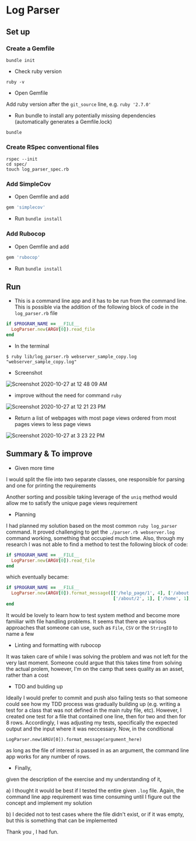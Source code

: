 # Log Parser

## Set up

### Create a Gemfile

```shell
bundle init
```

* Check ruby version

```shell
ruby -v
```

* Open Gemfile

Add ruby version after the `git_source` line, e.g. `ruby '2.7.0'`

* Run bundle to install any potentially missing dependencies (automatically generates a Gemfile.lock)

```shell
bundle
```

### Create RSpec conventional files

```shell
rspec --init
cd spec/
touch log_parser_spec.rb
```

### Add SimpleCov

* Open Gemfile and add

```ruby
gem 'simplecov'
```

* Run `bundle install`

### Add Rubocop

* Open Gemfile and add

```ruby
gem 'rubocop'
```

* Run `bundle install`

## Run

* This is a command line app and it has to be run from the command line. This is possible via the addition of the following block of code in the `log_parser.rb` file

```ruby
if $PROGRAM_NAME == __FILE__
  LogParser.new(ARGV[0]).read_file
end
```

* In the terminal

```shell
$ ruby lib/log_parser.rb webserver_sample_copy.log
"webserver_sample_copy.log"
```

* Screenshot

![Screenshot 2020-10-27 at 12 48 09 AM](https://user-images.githubusercontent.com/57366310/97237381-a81c9480-17ef-11eb-99e1-222d2a8d65c6.png)

* improve without the need for command `ruby`

![Screenshot 2020-10-27 at 12 21 23 PM](https://user-images.githubusercontent.com/57366310/97289426-d5009400-184f-11eb-91f1-e598f523cb70.png)

* Return a list of webpages with most page views ordered from most pages views to less page views

![Screenshot 2020-10-27 at 3 23 22 PM](https://user-images.githubusercontent.com/57366310/97307482-6da30e00-1868-11eb-9ed3-bc88cedea0df.png)

## Summary &  To improve

* Given more time
    
I would split the file into two separate classes, one responsible for parsing and one for printing the requirements

Another sorting and possible taking leverage of the `uniq` method would allow me to satisfy the unique page views requirement
  
* Planning

I had planned my solution based on the most common `ruby log_parser` command. It proved challenging to get the `./parser.rb webserver.log` command working, something that occupied much time. Also, through my research I was not able to find a method to test the following block of code:

  ```ruby
  if $PROGRAM_NAME == __FILE__
    LogParser.new(ARGV[0]).read_file
  end
  ```
  which eventually became:

  ```ruby
  if $PROGRAM_NAME == __FILE__
    LogParser.new(ARGV[0]).format_message([['/help_page/1', 4], ['/about', 1], ['/index', 1],\
                                           ['/about/2', 1], ['/home', 1], ['/contact', 1]])
  end
  ```
  It would be lovely to learn how to test system method and become more familiar with file handling problems. It seems that there are various approaches that someone can use, such as `File`, `CSV` or the `StringIO` to name a few

* Linting and formatting with rubocop

It was taken care of while I was solving the problem and was not left for the very last moment. Someone could argue that this takes time from solving the actual prolem, however, I'm on the camp that sees quality as an asset, rather than a cost

* TDD and bulding up

Ideally I would prefer to commit and push also failing tests so that someone could see how my TDD process was gradually building up (e.g. writing a test for a class that was not defined in the main ruby file, etc). However, I created one test for a file that contained one line, then for two and then for 8 rows. Accordingly, I was adjusting my tests, specifically the expected output and the input where it was neccessary. Now, in the conditional

`LogParser.new(ARGV[0]).format_message(argument_here)`

as long as the file of interest is passed in as an argument, the command line app works for any number of rows.

* Finally,

given the description of the exercise and my understanding of it,

a) I thought it would be best if I tested the entire given `.log` file. Again, the command line app requirement was time consuming until I figure out the concept and implement my solution

b) I decided not to test cases where the file didn't exist, or if it was empty, but this is something that can be implemented

Thank you , I had fun.